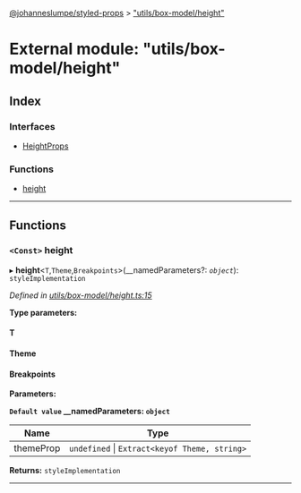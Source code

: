 [@johanneslumpe/styled-props](../README.md) > ["utils/box-model/height"](../modules/_utils_box_model_height_.md)

# External module: "utils/box-model/height"

## Index

### Interfaces

* [HeightProps](../interfaces/_utils_box_model_height_.heightprops.md)

### Functions

* [height](_utils_box_model_height_.md#height)

---

## Functions

<a id="height"></a>

### `<Const>` height

▸ **height**<`T`,`Theme`,`Breakpoints`>(__namedParameters?: *`object`*): `styleImplementation`

*Defined in [utils/box-model/height.ts:15](https://github.com/johanneslumpe/styled-props/blob/8e709f1/src/utils/box-model/height.ts#L15)*

**Type parameters:**

#### T 
#### Theme 
#### Breakpoints 
**Parameters:**

**`Default value` __namedParameters: `object`**

| Name | Type |
| ------ | ------ |
| themeProp | `undefined` \| `Extract<keyof Theme, string>` |

**Returns:** `styleImplementation`

___

